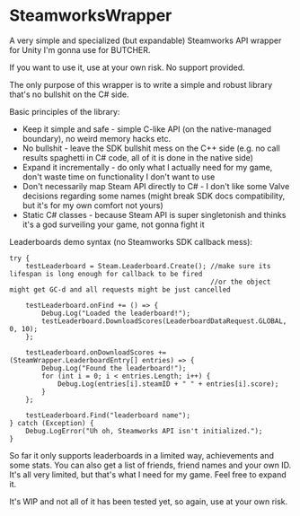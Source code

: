 # SteamworksWrapper
A very simple and specialized (but expandable) Steamworks API wrapper for Unity I'm gonna use for BUTCHER.

If you want to use it, use at your own risk. No support provided.

The only purpose of this wrapper is to write a simple and robust library that's no bullshit on the C# side.

Basic principles of the library:
- Keep it simple and safe - simple C-like API (on the native-managed boundary), no weird memory hacks etc.
- No bullshit - leave the SDK bullshit mess on the C++ side (e.g. no call results spaghetti in C# code, all of it is done in the native side)
- Expand it incrementally - do only what I actually need for my game, don't waste time on functionality I don't want to use
- Don't necessarily map Steam API directly to C# - I don't like some Valve decisions regarding some names (might break SDK docs compatibility, but it's for my own comfort not yours)
- Static C# classes - because Steam API is super singletonish and thinks it's a god surveiling your game, not gonna fight it

Leaderboards demo syntax (no Steamworks SDK callback mess):
```
try {
    testLeaderboard = Steam.Leaderboard.Create(); //make sure its lifespan is long enough for callback to be fired
                                                  //or the object might get GC-d and all requests might be just cancelled

    testLeaderboard.onFind += () => {
        Debug.Log("Loaded the leaderboard!");
        testLeaderboard.DownloadScores(LeaderboardDataRequest.GLOBAL, 0, 10);
    };

    testLeaderboard.onDownloadScores += (SteamWrapper.LeaderboardEntry[] entries) => {
        Debug.Log("Found the leaderboard!");
        for (int i = 0; i < entries.Length; i++) {
            Debug.Log(entries[i].steamID + " " + entries[i].score);
        }
    };

    testLeaderboard.Find("leaderboard name");
} catch (Exception) {
    Debug.LogError("Uh oh, Steamworks API isn't initialized.");
}
```

So far it only supports leaderboards in a limited way, achievements and some stats. You can also get a list of friends, friend names and your own ID. It's all very limited, but that's what I need for my game. Feel free to expand it.

It's WIP and not all of it has been tested yet, so again, use at your own risk.
